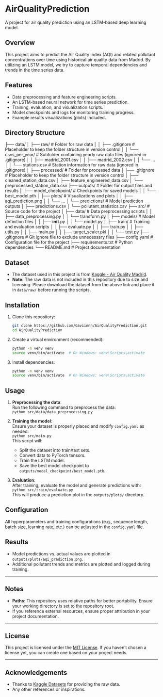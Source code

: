 # AirQualityPrediction

A project for air quality prediction using an LSTM-based deep learning model.

## Overview

This project aims to predict the Air Quality Index (AQI) and related pollutant concentrations over time using historical air quality data from Madrid. By utilizing an LSTM model, we try to capture temporal dependencies and trends in the time series data.

## Features

- Data preprocessing and feature engineering scripts.
- An LSTM-based neural network for time series prediction.
- Training, evaluation, and visualization scripts.
- Model checkpoints and logs for monitoring training progress.
- Example results visualizations (plots) included.

## Directory Structure

├── data/
│   ├── raw/                      # Folder for raw data
│   │   ├── .gitignore            # Placeholder to keep the folder structure in version control
│   │   └── csvs_per_year/        # Subfolder containing yearly raw data files (ignored in .gitignore)
│   │       ├── madrid_2001.csv
│   │       ├── madrid_2002.csv
│   │       └── ...
│   │   └── stations.csv          # Station information for raw data (ignored in .gitignore)
│   ├── processed/                # Folder for processed data
│       ├── .gitignore            # Placeholder to keep the folder structure in version control
│       ├── cleaned_station_data.csv
│       ├── feature_engineered_data.csv
│       └── preprocessed_station_data.csv
├── outputs/                      # Folder for output files and results
│   ├── model_checkpoint/         # Checkpoints for saved models
│   │   └── best_model.pth
│   ├── plots/                    # Visualizations and plots
│   │   ├── aqi_prediction.png
│   │   └── ...
│   └── predictions/              # Model prediction outputs
│       ├── predictions.csv
│       └── pollutant_statistics.csv
├── src/                          # Source code for the project
│   ├── data/                     # Data preprocessing scripts
│   │   ├── data_preprocessing.py
│   │   └── transform.py
│   ├── models/                   # Model definition files
│   │   ├── __init__.py
│   │   └── model.py
│   ├── train/                    # Training and evaluation scripts
│   │   ├── evaluate.py
│   │   ├── train.py
│   │   ├── utils.py
│   │   ├── main.py
│   │   ├── target_scaler.pkl
│   │   └── test.py
├── .gitignore                    # Git ignore file to exclude unnecessary files
├── config.yaml                   # Configuration file for the project
├── requirements.txt              # Python dependencies
└── README.md                     # Project documentation


## Dataset

- The dataset used in this project is from [Kaggle - Air Quality Madrid](https://www.kaggle.com/datasets/decide-soluciones/air-quality-madrid).
- **Note:** The raw data is not included in this repository due to size and licensing. Please download the dataset from the above link and place it in `data/raw/` before running the scripts.

## Installation

1. Clone this repository:
   ```bash
   git clone https://github.com/Gaviinnn/AirQualityPrediction.git
   cd AirQualityPrediction
2. Create a virtual environment (recommended):
   ```bash
   python -m venv venv
   source venv/bin/activate  # On Windows: venv\Scripts\activate
3. Install dependencies:
   ```bash
   python -m venv venv
   source venv/bin/activate  # On Windows: venv\Scripts\activate

## Usage

1. **Preprocessing the data**:  
   Run the following command to preprocess the data:  
   `python src/data/data_preprocessing.py`

2. **Training the model**:  
   Ensure your dataset is properly placed and modify `config.yaml` as needed:  
   `python src/main.py`  
   This script will:  
   - Split the dataset into train/test sets.  
   - Convert data to PyTorch tensors.  
   - Train the LSTM model.  
   - Save the best model checkpoint to `outputs/model_checkpoint/best_model.pth`.

3. **Evaluation**:  
   After training, evaluate the model and generate predictions with:  
   `python src/train/evaluate.py`  
   This will produce a prediction plot in the `outputs/plots/` directory.

## Configuration

All hyperparameters and training configurations (e.g., sequence length, batch size, learning rate, etc.) can be adjusted in the `config.yaml` file.

## Results

- Model predictions vs. actual values are plotted in `outputs/plots/aqi_prediction.png`.  
- Additional pollutant trends and metrics are plotted and logged during training.

---

## Notes

- **Paths**: This repository uses relative paths for better portability. Ensure your working directory is set to the repository root.  
- If you reference external resources, ensure proper attribution in your project documentation.

---

## License

This project is licensed under the [MIT License](https://opensource.org/licenses/MIT). If you haven’t chosen a license yet, you can create one based on your project needs.

---

## Acknowledgements

- Thanks to [Kaggle Datasets](https://www.kaggle.com/datasets/decide-soluciones/air-quality-madrid) for providing the raw data.  
- Any other references or inspirations.






